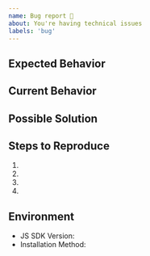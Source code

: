 ```yaml
---
name: Bug report 🐛
about: You're having technical issues
labels: 'bug'
---
```


<!--- Please fill out the template to the best of your ability -->

## Expected Behavior
<!--- What should have happened? -->

## Current Behavior
<!--- What went wrong? -->

## Possible Solution
<!--- (Not obligatory) Suggest a fix/reason -->

## Steps to Reproduce
<!--- Please provide a clear sequence of steps to reproduce this bug --> 
<!--- Include code, if relevant -->
1.
2.
3.
4.

## Environment
- JS SDK Version: <!--- E.g. 7.1.0 -->
- Installation Method: <!-- I.e. NPM/Yarn or <script> import -->
